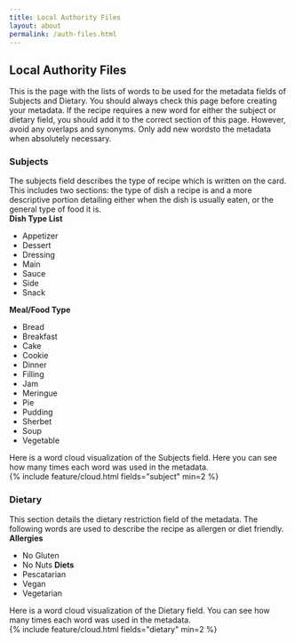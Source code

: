 ```yaml
---
title: Local Authority Files
layout: about
permalink: /auth-files.html
---
```

## Local Authority Files
This is the page with the lists of words to be used for the metadata fields of Subjects and Dietary. You should always check this
page before creating your metadata. If the recipe requires a new word for either the subject or dietary field, you should add it to 
the correct section of this page. However, avoid any overlaps and synonyms. Only add new wordsto the metadata when absolutely necessary.

### Subjects
The subjects field describes the type of recipe which is written on the card. This includes two sections: the type of dish a recipe
is and a more descriptive portion detailing either when the dish is usually eaten, or the general type of food it is.  
**Dish Type List**
 - Appetizer
 - Dessert
 - Dressing
 - Main
 - Sauce
 - Side
 - Snack

**Meal/Food Type**
 - Bread
 - Breakfast
 - Cake
 - Cookie
 - Dinner
 - Filling
 - Jam
 - Meringue
 - Pie
 - Pudding
 - Sherbet
 - Soup
 - Vegetable

Here is a word cloud visualization of the Subjects field. Here you can see how many 
times each word was used in the metadata.  
{% include feature/cloud.html fields="subject" min=2 %}

### Dietary
This section details the dietary restriction field of the metadata. The following words are used
to describe the recipe as allergen or diet friendly. 
**Allergies**
 - No Gluten
 - No Nuts
**Diets**
 - Pescatarian
 - Vegan
 - Vegetarian

Here is a word cloud visualization of the Dietary field. You can see how many times 
each word was used in the metadata.  
{% include feature/cloud.html fields="dietary" min=2 %}
